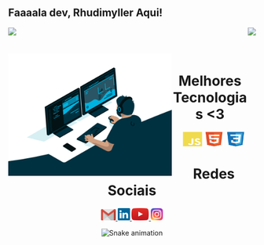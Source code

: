 ## Faaaala dev, Rhudimyller Aqui!

<div>
 
  <img  height="180em" src="https://github-readme-stats.vercel.app/api?username=rhudimyller&show_icons=true&theme=great-gatsby&include_all_commits=true&count_private=true"/>
  <img align="right" height="180em" src="https://github-readme-stats.vercel.app/api/top-langs/?username=rhudimyller&layout=compact&langs_count=16&theme=great-gatsby"/>
</div>
<br>

<div  align="center">
  <div style="display: inline_block"><br>
	<img align="left" height="250" alt="coding-time" src="code.gif">
	<h1 align="center">Melhores Tecnologias <3</h1>
	<img align="center" height="30" width="40" alt="js-icon"  src="https://raw.githubusercontent.com/devicons/devicon/master/icons/javascript/javascript-plain.svg">
	<img align="center" height="30" width="40" alt="html-icon" src="https://raw.githubusercontent.com/devicons/devicon/master/icons/html5/html5-original.svg">
	<img align="center" height="30" width="40" alt="css-icon" src="https://raw.githubusercontent.com/devicons/devicon/master/icons/css3/css3-original.svg">
	    
 
  <h1 align="center">Redes Sociais</h1>
	<a href =”https://mail.google.com/mail/u/0/#inbox">
  	<img width="30" src="gmail.svg">
	</a>
	<a href = "https://www.linkedin.com/in/rhudimyller-belo-8aa9992a3/">
  	<img width="25" src="linkedin.svg">
	</a>
	<a href = "https://www.youtube.com/@CodigoRudi">
  	<img width="35" src="youtube.svg">
	</a>
	<a href = "https://www.instagram.com/codigo_rudi">
  	<img width="25" src="instagram.png">
	</a>
</div>
 
![Snake animation](https://github.com/LuigiGF/rhudimyller/blob/output/github-contribution-grid-snake.svg)
